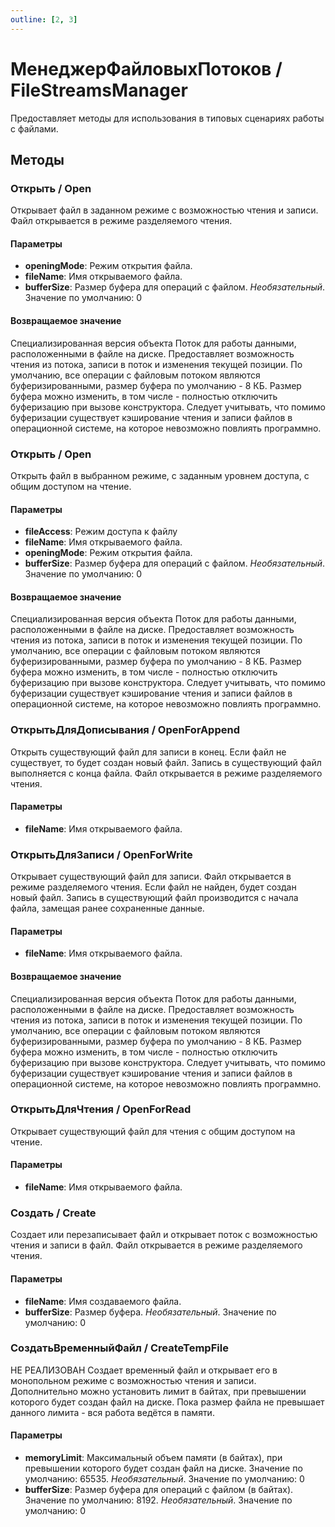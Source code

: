 ```yaml
---
outline: [2, 3]
---
```


# МенеджерФайловыхПотоков / FileStreamsManager


Предоставляет методы для использования в типовых сценариях работы с файлами.


## Методы


### Открыть / Open


Открывает файл в заданном режиме с возможностью чтения и записи. 
Файл открывается в режиме разделяемого чтения.


#### Параметры

* **openingMode**: Режим открытия файла. 
* **fileName**: Имя открываемого файла. 
* **bufferSize**: Размер буфера для операций с файлом.  *Необязательный*. Значение по умолчанию: 0

#### Возвращаемое значение


Специализированная версия объекта Поток для работы данными, расположенными в файле на диске. Предоставляет возможность чтения из потока, записи в поток и изменения текущей позиции. 
По умолчанию, все операции с файловым потоком являются буферизированными, размер буфера по умолчанию - 8 КБ.
Размер буфера можно изменить, в том числе - полностью отключить буферизацию при вызове конструктора. 
Следует учитывать, что помимо буферизации существует кэширование чтения и записи файлов в операционной системе, на которое невозможно повлиять программно.


### Открыть / Open


Открыть файл в выбранном режиме, с заданным уровнем доступа, с общим доступом на чтение.


#### Параметры

* **fileAccess**: Режим доступа к файлу
* **fileName**: Имя открываемого файла. 
* **openingMode**: Режим открытия файла. 
* **bufferSize**: Размер буфера для операций с файлом.  *Необязательный*. Значение по умолчанию: 0

#### Возвращаемое значение


Специализированная версия объекта Поток для работы данными, расположенными в файле на диске. Предоставляет возможность чтения из потока, записи в поток и изменения текущей позиции. 
По умолчанию, все операции с файловым потоком являются буферизированными, размер буфера по умолчанию - 8 КБ.
Размер буфера можно изменить, в том числе - полностью отключить буферизацию при вызове конструктора. 
Следует учитывать, что помимо буферизации существует кэширование чтения и записи файлов в операционной системе, на которое невозможно повлиять программно.


### ОткрытьДляДописывания / OpenForAppend


Открыть существующий файл для записи в конец. Если файл не существует, то будет создан новый файл. Запись в существующий файл выполняется с конца файла. Файл открывается в режиме разделяемого чтения.


#### Параметры

* **fileName**: Имя открываемого файла. 

### ОткрытьДляЗаписи / OpenForWrite


Открывает существующий файл для записи. Файл открывается в режиме разделяемого чтения. Если файл не найден, будет создан новый файл. Запись в существующий файл производится с начала файла, замещая ранее сохраненные данные.


#### Параметры

* **fileName**: Имя открываемого файла. 

#### Возвращаемое значение


Специализированная версия объекта Поток для работы данными, расположенными в файле на диске. Предоставляет возможность чтения из потока, записи в поток и изменения текущей позиции. 
По умолчанию, все операции с файловым потоком являются буферизированными, размер буфера по умолчанию - 8 КБ.
Размер буфера можно изменить, в том числе - полностью отключить буферизацию при вызове конструктора. 
Следует учитывать, что помимо буферизации существует кэширование чтения и записи файлов в операционной системе, на которое невозможно повлиять программно.


### ОткрытьДляЧтения / OpenForRead


Открывает существующий файл для чтения с общим доступом на чтение.


#### Параметры

* **fileName**: Имя открываемого файла. 

### Создать / Create


Создает или перезаписывает файл и открывает поток с возможностью чтения и записи в файл. Файл открывается в режиме разделяемого чтения.


#### Параметры

* **fileName**: Имя создаваемого файла. 
* **bufferSize**: Размер буфера.  *Необязательный*. Значение по умолчанию: 0

### СоздатьВременныйФайл / CreateTempFile


НЕ РЕАЛИЗОВАН
Создает временный файл и открывает его в монопольном режиме с возможностью чтения и записи. Дополнительно можно установить лимит в байтах, при превышении которого будет создан файл на диске. Пока размер файла не превышает данного лимита - вся работа ведётся в памяти.


#### Параметры

* **memoryLimit**: Максимальный объем памяти (в байтах), при превышении которого будет создан файл на диске.
Значение по умолчанию: 65535.  *Необязательный*. Значение по умолчанию: 0
* **bufferSize**: Размер буфера для операций с файлом (в байтах).
Значение по умолчанию: 8192.  *Необязательный*. Значение по умолчанию: 0
